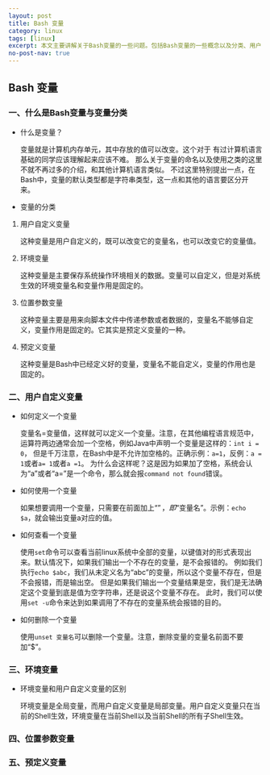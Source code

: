 ```yaml
---
layout: post
title: Bash 变量
category: linux
tags: [linux]
excerpt: 本文主要讲解关于Bash变量的一些问题。包括Bash变量的一些概念以及分类、用户自定义的变量、环境变量、位置参数变量、预定义变量等五个部分。
no-post-nav: true
---
```


## Bash 变量

### 一、什么是Bash变量与变量分类

* 什么是变量？

    变量就是计算机内存单元，其中存放的值可以改变。这个对于 有过计算机语言基础的同学应该理解起来应该不难。
那么关于变量的命名以及使用之类的这里不就不再过多的介绍，和其他计算机语言类似。
不过这里特别提出一点，在Bash中，变量的默认类型都是字符串类型，这一点和其他的语言要区分开来。

* 变量的分类

1. 用户自定义变量

    这种变量是用户自定义的，既可以改变它的变量名，也可以改变它的变量值。

2. 环境变量

    这种变量是主要保存系统操作环境相关的数据。变量可以自定义，但是对系统生效的环境变量名和变量作用是固定的。

3. 位置参数变量

    这种变量主要是用来向脚本文件中传递参数或者数据的，变量名不能够自定义，变量作用是固定的。它其实是预定义变量的一种。

4. 预定义变量

    这种变量是Bash中已经定义好的变量，变量名不能自定义，变量的作用也是固定的。

### 二、用户自定义变量

* 如何定义一个变量

    变量名=变量值，这样就可以定义一个变量。注意，在其他编程语言规范中，运算符两边通常会加一个空格，例如Java中声明一个变量是这样的：`int i = 0`，
但是千万注意，在Bash中是不允许加空格的。正确示例：`a=1`，反例：`a = 1`或者`a= 1`或者`a =1`。
为什么会这样呢？这是因为如果加了空格，系统会认为“a”或者“a=”是一个命令，那么就会报`command not found`错误。

* 如何使用一个变量

    如果想要调用一个变量，只需要在前面加上“$”，即“$变量名”。示例：`echo $a`，就会输出变量a对应的值。

* 如何查看一个变量

    使用`set`命令可以查看当前linux系统中全部的变量，以键值对的形式表现出来。默认情况下，如果我们输出一个不存在的变量，是不会报错的。
例如我们执行`echo $abc`，我们从未定义名为“abc”的变量，所以这个变量不存在，但是不会报错，而是输出空。
但是如果我们输出一个变量结果是空，我们是无法确定这个变量到底是值为空字符串，还是说这个变量不存在。
此时，我们可以使用`set -u`命令来达到如果调用了不存在的变量系统会报错的目的。

* 如何删除一个变量

    使用`unset 变量名`可以删除一个变量。注意，删除变量的变量名前面不要加“$”。

### 三、环境变量

* 环境变量和用户自定义变量的区别

    环境变量是全局变量，而用户自定义变量是局部变量。用户自定义变量只在当前的Shell生效，环境变量在当前Shell以及当前Shell的所有子Shell生效。


### 四、位置参数变量



### 五、预定义变量

